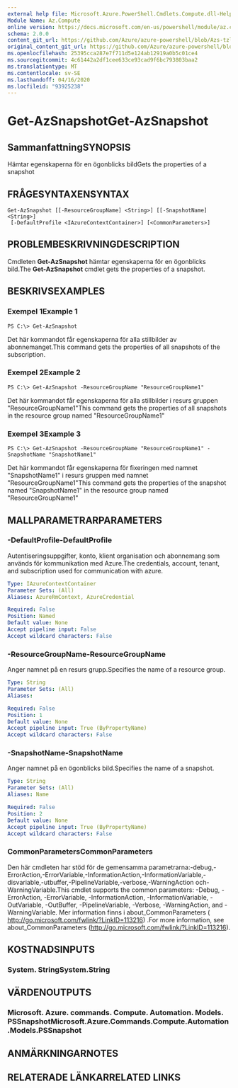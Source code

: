```yaml
---
external help file: Microsoft.Azure.PowerShell.Cmdlets.Compute.dll-Help-Help.xml
Module Name: Az.Compute
online version: https://docs.microsoft.com/en-us/powershell/module/az.compute/get-azsnapshot
schema: 2.0.0
content_git_url: https://github.com/Azure/azure-powershell/blob/Azs-tzl/src/Compute/Compute/help/Get-AzSnapshot.md
original_content_git_url: https://github.com/Azure/azure-powershell/blob/Azs-tzl/src/Compute/Compute/help/Get-AzSnapshot.md
ms.openlocfilehash: 25395cca287e7f711d5e124ab12919a0b5c01ce4
ms.sourcegitcommit: 4c61442a2df1cee633ce93cad9f6bc793803baa2
ms.translationtype: MT
ms.contentlocale: sv-SE
ms.lasthandoff: 04/16/2020
ms.locfileid: "93925238"
---
```

# <span data-ttu-id="7080b-101">Get-AzSnapshot</span><span class="sxs-lookup"><span data-stu-id="7080b-101">Get-AzSnapshot</span></span>

## <span data-ttu-id="7080b-102">Sammanfattning</span><span class="sxs-lookup"><span data-stu-id="7080b-102">SYNOPSIS</span></span>
<span data-ttu-id="7080b-103">Hämtar egenskaperna för en ögonblicks bild</span><span class="sxs-lookup"><span data-stu-id="7080b-103">Gets the properties of a snapshot</span></span>

## <span data-ttu-id="7080b-104">FRÅGESYNTAXEN</span><span class="sxs-lookup"><span data-stu-id="7080b-104">SYNTAX</span></span>

```
Get-AzSnapshot [[-ResourceGroupName] <String>] [[-SnapshotName] <String>]
 [-DefaultProfile <IAzureContextContainer>] [<CommonParameters>]
```

## <span data-ttu-id="7080b-105">PROBLEMBESKRIVNING</span><span class="sxs-lookup"><span data-stu-id="7080b-105">DESCRIPTION</span></span>
<span data-ttu-id="7080b-106">Cmdleten **Get-AzSnapshot** hämtar egenskaperna för en ögonblicks bild.</span><span class="sxs-lookup"><span data-stu-id="7080b-106">The **Get-AzSnapshot** cmdlet gets the properties of a snapshot.</span></span>

## <span data-ttu-id="7080b-107">BESKRIVS</span><span class="sxs-lookup"><span data-stu-id="7080b-107">EXAMPLES</span></span>

### <span data-ttu-id="7080b-108">Exempel 1</span><span class="sxs-lookup"><span data-stu-id="7080b-108">Example 1</span></span>
```
PS C:\> Get-AzSnapshot
```

<span data-ttu-id="7080b-109">Det här kommandot får egenskaperna för alla stillbilder av abonnemanget.</span><span class="sxs-lookup"><span data-stu-id="7080b-109">This command gets the properties of all snapshots of the subscription.</span></span>

### <span data-ttu-id="7080b-110">Exempel 2</span><span class="sxs-lookup"><span data-stu-id="7080b-110">Example 2</span></span>
```
PS C:\> Get-AzSnapshot -ResourceGroupName "ResourceGroupName1"
```

<span data-ttu-id="7080b-111">Det här kommandot får egenskaperna för alla stillbilder i resurs gruppen "ResourceGroupName1"</span><span class="sxs-lookup"><span data-stu-id="7080b-111">This command gets the properties of all snapshots in the resource group named "ResourceGroupName1"</span></span>

### <span data-ttu-id="7080b-112">Exempel 3</span><span class="sxs-lookup"><span data-stu-id="7080b-112">Example 3</span></span>
```
PS C:\> Get-AzSnapshot -ResourceGroupName "ResourceGroupName1" -SnapshotName "SnapshotName1"
```

<span data-ttu-id="7080b-113">Det här kommandot får egenskaperna för fixeringen med namnet "SnapshotName1" i resurs gruppen med namnet "ResourceGroupName1"</span><span class="sxs-lookup"><span data-stu-id="7080b-113">This command gets the properties of the snapshot named "SnapshotName1" in the resource group named "ResourceGroupName1"</span></span>

## <span data-ttu-id="7080b-114">MALLPARAMETRAR</span><span class="sxs-lookup"><span data-stu-id="7080b-114">PARAMETERS</span></span>

### <span data-ttu-id="7080b-115">-DefaultProfile</span><span class="sxs-lookup"><span data-stu-id="7080b-115">-DefaultProfile</span></span>
<span data-ttu-id="7080b-116">Autentiseringsuppgifter, konto, klient organisation och abonnemang som används för kommunikation med Azure.</span><span class="sxs-lookup"><span data-stu-id="7080b-116">The credentials, account, tenant, and subscription used for communication with azure.</span></span>

```yaml
Type: IAzureContextContainer
Parameter Sets: (All)
Aliases: AzureRmContext, AzureCredential

Required: False
Position: Named
Default value: None
Accept pipeline input: False
Accept wildcard characters: False
```

### <span data-ttu-id="7080b-117">-ResourceGroupName</span><span class="sxs-lookup"><span data-stu-id="7080b-117">-ResourceGroupName</span></span>
<span data-ttu-id="7080b-118">Anger namnet på en resurs grupp.</span><span class="sxs-lookup"><span data-stu-id="7080b-118">Specifies the name of a resource group.</span></span>

```yaml
Type: String
Parameter Sets: (All)
Aliases: 

Required: False
Position: 1
Default value: None
Accept pipeline input: True (ByPropertyName)
Accept wildcard characters: False
```

### <span data-ttu-id="7080b-119">-SnapshotName</span><span class="sxs-lookup"><span data-stu-id="7080b-119">-SnapshotName</span></span>
<span data-ttu-id="7080b-120">Anger namnet på en ögonblicks bild.</span><span class="sxs-lookup"><span data-stu-id="7080b-120">Specifies the name of a snapshot.</span></span>

```yaml
Type: String
Parameter Sets: (All)
Aliases: Name

Required: False
Position: 2
Default value: None
Accept pipeline input: True (ByPropertyName)
Accept wildcard characters: False
```

### <span data-ttu-id="7080b-121">CommonParameters</span><span class="sxs-lookup"><span data-stu-id="7080b-121">CommonParameters</span></span>
<span data-ttu-id="7080b-122">Den här cmdleten har stöd för de gemensamma parametrarna:-debug,-ErrorAction,-ErrorVariable,-InformationAction,-InformationVariable,-disvariable,-utbuffer,-PipelineVariable,-verbose,-WarningAction och-WarningVariable.</span><span class="sxs-lookup"><span data-stu-id="7080b-122">This cmdlet supports the common parameters: -Debug, -ErrorAction, -ErrorVariable, -InformationAction, -InformationVariable, -OutVariable, -OutBuffer, -PipelineVariable, -Verbose, -WarningAction, and -WarningVariable.</span></span> <span data-ttu-id="7080b-123">Mer information finns i about_CommonParameters ( http://go.microsoft.com/fwlink/?LinkID=113216) .</span><span class="sxs-lookup"><span data-stu-id="7080b-123">For more information, see about_CommonParameters (http://go.microsoft.com/fwlink/?LinkID=113216).</span></span>

## <span data-ttu-id="7080b-124">KOSTNADS</span><span class="sxs-lookup"><span data-stu-id="7080b-124">INPUTS</span></span>

### <span data-ttu-id="7080b-125">System. String</span><span class="sxs-lookup"><span data-stu-id="7080b-125">System.String</span></span>

## <span data-ttu-id="7080b-126">VÄRDEN</span><span class="sxs-lookup"><span data-stu-id="7080b-126">OUTPUTS</span></span>

### <span data-ttu-id="7080b-127">Microsoft. Azure. commands. Compute. Automation. Models. PSSnapshot</span><span class="sxs-lookup"><span data-stu-id="7080b-127">Microsoft.Azure.Commands.Compute.Automation.Models.PSSnapshot</span></span>

## <span data-ttu-id="7080b-128">ANMÄRKNINGAR</span><span class="sxs-lookup"><span data-stu-id="7080b-128">NOTES</span></span>

## <span data-ttu-id="7080b-129">RELATERADE LÄNKAR</span><span class="sxs-lookup"><span data-stu-id="7080b-129">RELATED LINKS</span></span>

